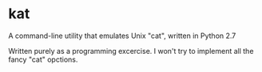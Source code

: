 # kat
A command-line utility that emulates Unix "cat", written in Python 2.7

Written purely as a programming excercise. I won't try to implement all the fancy "cat" opctions.
